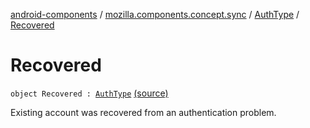 [android-components](../../index.md) / [mozilla.components.concept.sync](../index.md) / [AuthType](index.md) / [Recovered](./-recovered.md)

# Recovered

`object Recovered : `[`AuthType`](index.md) [(source)](https://github.com/mozilla-mobile/android-components/blob/master/components/concept/sync/src/main/java/mozilla/components/concept/sync/OAuthAccount.kt#L97)

Existing account was recovered from an authentication problem.

